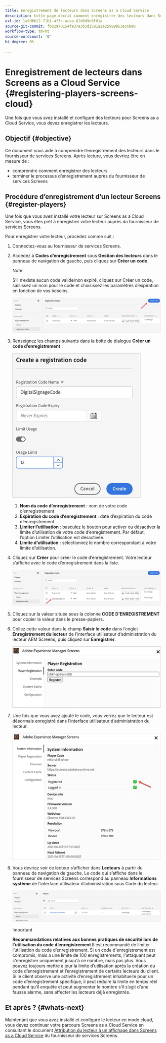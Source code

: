 ```yaml
---
title: Enregistrement de lecteurs dans Screens as a Cloud Service
description: Cette page décrit comment enregistrer des lecteurs dans Screens as a Cloud Service.
exl-id: 1a0d6b22-71b1-4f3c-acaa-82d8d9c0f81a
source-git-commit: fb82970154fa37e3b3d1591a2e25989853ec6b90
workflow-type: tm+mt
source-wordcount: '0'
ht-degree: 0%

---
```


# Enregistrement de lecteurs dans Screens as a Cloud Service {#registering-players-screens-cloud}

Une fois que vous avez installé et configuré des lecteurs pour Screens as a Cloud Service, vous devez enregistrer les lecteurs.

## Objectif {#objective}

Ce document vous aide à comprendre l’enregistrement des lecteurs dans le fournisseur de services Screens. Après lecture, vous devriez être en mesure de :

* comprendre comment enregistrer des lecteurs
* terminer le processus d’enregistrement auprès du fournisseur de services Screens

## Procédure d’enregistrement d’un lecteur Screens {#register-players}

Une fois que vous avez installé votre lecteur sur Screens as a Cloud Service, vous êtes prêt à enregistrer votre lecteur auprès du fournisseur de services Screens.

Pour enregistrer votre lecteur, procédez comme suit :

1. Connectez-vous au fournisseur de services Screens.

1. Accédez à **Codes d’enregistrement** sous **Gestion des lecteurs** dans le panneau de navigation de gauche, puis cliquez sur **Créer un code**.

   >[!NOTE]
   >S’il n’existe aucun code valide/non expiré, cliquez sur Créer un code, saisissez un nom pour le code et choisissez les paramètres d’expiration en fonction de vos besoins.

   ![image](/help/screens-cloud/assets/player/register-player1.png)

1. Renseignez les champs suivants dans la boîte de dialogue **Créer un code d’enregistrement** :

   ![image](/help/screens-cloud/assets/player/register-player2.png)

   1. **Nom du code d’enregistrement** : nom de votre code d’enregistrement
   1. **Expiration du code d’enregistrement** : date d’expiration du code d’enregistrement
   1. **Limiter l’utilisation** : basculez le bouton pour activer ou désactiver la limite d’utilisation de votre code d’enregistrement. Par défaut, l’option Limiter l’utilisation est désactivée.
   1. **Limite d’utilisation** : sélectionnez le nombre correspondant à votre limite d’utilisation.

1. Cliquez sur **Créer** pour créer le code d’enregistrement. Votre lecteur s’affiche avec le code d’enregistrement dans la liste.

   ![image](/help/screens-cloud/assets/player/register-player3.png)

1. Cliquez sur la valeur située sous la colonne **CODE D’ENREGISTREMENT** pour copier la valeur dans le presse-papiers.

1. Collez cette valeur dans le champ **Saisir le code** dans l’onglet **Enregistrement du lecteur** de l’interface utilisateur d’administration du lecteur AEM Screens, puis cliquez sur **Enregistrer**.

   ![image](/help/screens-cloud/assets/player/register-player4.png)


1. Une fois que vous avez ajouté le code, vous verrez que le lecteur est désormais enregistré dans l’interface utilisateur d’administration du lecteur.

   ![image](/help/screens-cloud/assets/player/register-player5.png)

1. Vous devriez voir ce lecteur s’afficher dans **Lecteurs** à partir du panneau de navigation de gauche. Le code qui s’affiche dans le fournisseur de services Screens correspond au panneau **Informations système** de l’interface utilisateur d’administration sous Code du lecteur.

   ![image](/help/screens-cloud/assets/player/register-player6.png)

   >[!IMPORTANT]
   >**Recommandations relatives aux bonnes pratiques de sécurité lors de l’utilisation du code d’enregistrement**
   >Il est recommandé de limiter l’utilisation du code d’enregistrement. Si un code d&#39;enregistrement est compromis, mais a une limite de 100 enregistrements, l&#39;attaquant peut s&#39;enregistrer uniquement jusqu&#39;à ce nombre, mais pas plus. Vous pouvez toujours mettre à jour la limite d’utilisation après la création du code d’enregistrement et l’enregistrement de certains lecteurs du client. Si le client observe une activité d’enregistrement inhabituelle pour un code d’enregistrement spécifique, il peut réduire la limite en temps réel pendant qu’il enquête et peut augmenter le nombre s’il s’agit d’une fausse alarme, sans affecter les lecteurs déjà enregistrés.


## Et après ? {#whats-next}

Maintenant que vous avez installé et configuré le lecteur en mode cloud, vous devez continuer votre parcours Screens as a Cloud Service en consultant le document [Attribution du lecteur à un affichage dans Screens as a Cloud Service](/help/screens-cloud/managing-players-registration/assigning-player-display.md) du fournisseur de services Screens.
